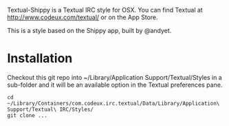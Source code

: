 Textual-Shippy is a Textual IRC style for OSX. You can find Textual at http://www.codeux.com/textual/ or on the App Store.

This is a style based on the Shippy app, built by @andyet.

Installation
============
Checkout this git repo into ~/Library/Application Support/Textual/Styles in a sub-folder and it will be an available option in the Textual preferences pane.

    cd ~/Library/Containers/com.codeux.irc.textual/Data/Library/Application\ Support/Textual\ IRC/Styles/
    git clone ...
